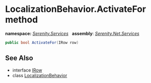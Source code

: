# LocalizationBehavior.ActivateFor method
**namespace:** *[Serenity.Services](../../README.md#serenity.services-namespace)*   **assembly**: *[Serenity.Net.Services](../../README.md)*

```csharp
public bool ActivateFor(IRow row)
```

## See Also

* interface [IRow](../Serenity.Net.Entity/../../Serenity.Data/IRow.md)
* class [LocalizationBehavior](../LocalizationBehavior.md)